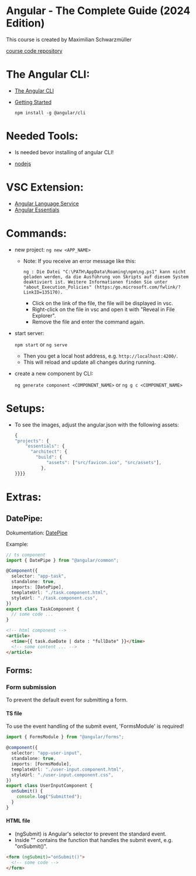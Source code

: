 # Angular - The Complete Guide (2024 Edition)

This course is created by Maximilian Schwarzmüller

[course code repository](https://github.com/mschwarzmueller/angular-complete-guide-course-resources)

# The Angular CLI:

- [The Angular CLI](https://angular.dev/tools/cli)
- [Getting Started](https://angular.dev/tools/cli/setup-local)

  `npm install -g @angular/cli`

# Needed Tools:

- Is needed bevor installing of angular CLI!

- [nodejs](https://nodejs.org/en)

# VSC Extension:

- [Angular Language Service](https://marketplace.visualstudio.com/items?itemName=Angular.ng-template)
- [Angular Essentials](https://marketplace.visualstudio.com/items?itemName=johnpapa.angular-essentials)

# Commands:

- new project:
  `ng new <APP_NAME>`

  - Note: If you receive an error message like this:

        ng : Die Datei "C:\PATH\AppData\Roaming\npm\ng.ps1" kann nicht geladen werden, da die Ausführung von Skripts auf diesem System deaktiviert ist. Weitere Informationen finden Sie unter
        "about_Execution_Policies" (https:/go.microsoft.com/fwlink/?LinkID=135170).

    - Click on the link of the file, the file will be displayed in vsc.
    - Right-click on the file in vsc and open it with "Reveal in File Explorer".
    - Remove the file and enter the command again.

- start server:

  `npm start` or `ng serve`

  - Then you get a local host address, e.g. `http://localhost:4200/`.
  - This will reload and update all changes during running.

- create a new component by CLI:

  `ng generate component <COMPONENT_NAME>` or `ng g c <COMPONENT_NAME>`

# Setups:

- To see the images, adjust the angular.json with the following assets:

  ```ts
  {
  "projects": {
      "essentials": {
        "architect": {
          "build": {
              "assets": ["src/favicon.ico", "src/assets"],
            },
  }}}}

  ```

# Extras:

## DatePipe:

Dokumentation: [DatePipe](https://angular.dev/api/common/DatePipe)

Example:

```ts
// ts component
import { DatePipe } from "@angular/common";

@Component({
  selector: "app-task",
  standalone: true,
  imports: [DatePipe],
  templateUrl: "./task.component.html",
  styleUrl: "./task.component.css",
})
export class TaskComponent {
  // some code ...
}
```

```html
<!-- html component -->
<article>
  <time>{{ task.dueDate | date : "fullDate" }}</time>
  <!-- some content ... -->
</article>
```

## Forms:

### Form submission

To prevent the default event for submitting a form.

#### TS file

To use the event handling of the submit event, 'FormsModule' is required!

```ts
import { FormsModule } from "@angular/forms";

@component({
  selector: "app-user-input",
  standalone: true,
  imports: [FormsModule],
  templateUrl: "./user-input.component.html",
  styleUrl: "./user-input.component.css",
})
export class UserInputComponent {
  onSubmit() {
    console.log("Submitted");
  }
}
```

#### HTML file

- (ngSubmit) is Angular's selector to prevent the standard event.
- Inside "" contains the function that handles the submit event, e.g. "onSubmit()".

```html
<form (ngSubmit)="onSubmit()">
  <!-- some code -->
</form>
```
